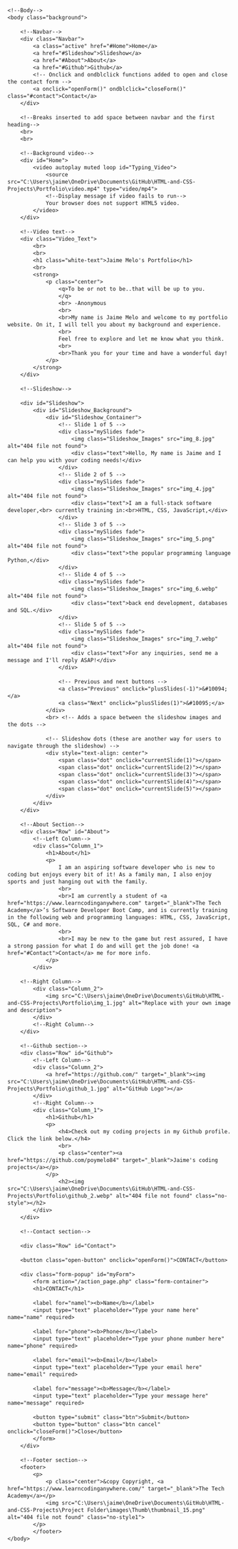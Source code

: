 <!DOCTYPE html>
<html lang="eng">
	<!--Head-->
	<head>
		<meta charset="UTF-8">
		<meta name="viewport" content="width=device-width" />
		<title>Jaime Melo's Portfolio</title>
		<link rel="stylesheet" type="text/css" href="Portfolio.css">
		<script src="Portfolio.js" defer></script>
	</head>

	
	<!--Body-->
	<body class="background">
	
		<!--Navbar-->
		<div class="Navbar">
			<a class="active" href="#Home">Home</a>
			<a href="#Slideshow">Slideshow</a>
			<a href="#About">About</a>
			<a href="#Github">Github</a>
			<!-- Onclick and ondblclick functions added to open and close the contact form -->
            <a onclick="openForm()" ondblclick="closeForm()" class="#contact">Contact</a>
		</div>
		
		<!--Breaks inserted to add space between navbar and the first heading-->
		<br>
		<br>
		
		<!--Background video-->
		<div id="Home">
			<video autoplay muted loop id="Typing_Video">
				<source src="C:\Users\jaime\OneDrive\Documents\GitHub\HTML-and-CSS-Projects\Portfolio\video.mp4" type="video/mp4">
				<!--Display message if video fails to run-->
				Your browser does not support HTML5 video.
			</video> 
		</div>
		
		<!--Video text-->
		<div class="Video_Text">
			<br>
			<br>
			<h1 class="white-text">Jaime Melo's Portfolio</h1>
			<br>
			<strong>
				<p class="center">
					<q>To be or not to be..that will be up to you.
					</q>
					<br> -Anonymous
					<br>
					<br>My name is Jaime Melo and welcome to my portfolio website. On it, I will tell you about my background and experience. 
					<br>
					Feel free to explore and let me know what you think.
					<br>
					<br>Thank you for your time and have a wonderful day!
				</p>
			</strong>
		</div>

		<!--Slideshow-->

		<div id="Slideshow">
            <div id="Slideshow_Background"> 
                <div id="Slideshow_Container">
                    <!-- Slide 1 of 5 -->
                    <div class="mySlides fade">
                        <img class="Slideshow_Images" src="img_8.jpg" alt="404 file not found">
                        <div class="text">Hello, My name is Jaime and I can help you with your coding needs!</div>
                    </div>
                    <!-- Slide 2 of 5 -->
                    <div class="mySlides fade">
                        <img class="Slideshow_Images" src="img_4.jpg" alt="404 file not found"> 
                        <div class="text">I am a full-stack software developer,<br> currently training in:<br>HTML, CSS, JavaScript,</div>
                    </div>
                    <!-- Slide 3 of 5 -->
                    <div class="mySlides fade">
                        <img class="Slideshow_Images" src="img_5.png" alt="404 file not found">
                        <div class="text">the popular programming language Python,</div>
                    </div>
                    <!-- Slide 4 of 5 -->
                    <div class="mySlides fade">
                        <img class="Slideshow_Images" src="img_6.webp" alt="404 file not found">
                        <div class="text">back end development, databases and SQL.</div>
                    </div>
                    <!-- Slide 5 of 5 -->
                    <div class="mySlides fade">
                        <img class="Slideshow_Images" src="img_7.webp" alt="404 file not found"> 
                        <div class="text">For any inquiries, send me a message and I'll reply ASAP!</div>
                    </div>
                    
                    <!-- Previous and next buttons -->
                    <a class="Previous" onclick="plusSlides(-1)">&#10094;</a>
                    <a class="Next" onclick="plusSlides(1)">&#10095;</a>
                </div>
                <br> <!-- Adds a space between the slideshow images and the dots -->

                <!-- Slideshow dots (these are another way for users to navigate through the slideshow) -->
                <div style="text-align: center">
                    <span class="dot" onclick="currentSlide(1)"></span>
                    <span class="dot" onclick="currentSlide(2)"></span>
                    <span class="dot" onclick="currentSlide(3)"></span> 
                    <span class="dot" onclick="currentSlide(4)"></span> 
                    <span class="dot" onclick="currentSlide(5)"></span> 
                </div>
            </div>
        </div>

		<!--About Section-->
		<div class="Row" id="About">
			<!--Left Column-->
			<div class="Column_1">
				<h1>About</h1>
				<p>
					I am an aspiring software developer who is new to coding but enjoys every bit of it! As a family man, I also enjoy sports and just hanging out with the family.
					<br>
					<br>I am currently a student of <a href="https://www.learncodinganywhere.com" target="_blank">The Tech Academy</a>’s Software Developer Boot Camp, and is currently training in the following web and programming languages: HTML, CSS, JavaScript, SQL, C# and more. 
					<br>
					<br>I may be new to the game but rest assured, I have a strong passion for what I do and will get the job done! <a href="#Contact">Contact</a> me for more info.
				</p>
			</div>
		
		<!--Right Column-->
			<div class="Column_2">
				<img src="C:\Users\jaime\OneDrive\Documents\GitHub\HTML-and-CSS-Projects\Portfolio\img_1.jpg" alt="Replace with your own image and description">
			</div>
			<!--Right Column-->
		</div>
		
		<!--Github section-->
		<div class="Row" id="Github">
			<!--Left Column-->
			<div class="Column_2">
				<a href="https://github.com/" target="_blank"><img src="C:\Users\jaime\OneDrive\Documents\GitHub\HTML-and-CSS-Projects\Portfolio\github_1.jpg" alt="GitHub Logo"></a>
			</div>
			<!--Right Column-->
			<div class="Column_1">
				<h1>Github</h1>
				<p>
					<h4>Check out my coding projects in my Github profile. Click the link below.</h4>
					<br>
					<p class="center"><a href="https://github.com/poymelo84" target="_blank">Jaime's coding projects</a></p>
				</p>
					<h2><img src="C:\Users\jaime\OneDrive\Documents\GitHub\HTML-and-CSS-Projects\Portfolio\github_2.webp" alt="404 file not found" class="no-style"></h2>
			</div>
		</div>
		
		<!--Contact section-->

		<div class="Row" id="Contact">

		<button class="open-button" onclick="openForm()">CONTACT</button>

		<div class="form-popup" id="myForm">
  			<form action="/action_page.php" class="form-container">
    		<h1>CONTACT</h1>

    		<label for="namel"><b>Name</b></label>
    		<input type="text" placeholder="Type your name here" name="name" required>

    		<label for="phone"><b>Phone</b></label>
    		<input type="text" placeholder="Type your phone number here" name="phone" required>

			<label for="email"><b>Email</b></label>
    		<input type="text" placeholder="Type your email here" name="email" required>

			<label for="message"><b>Message</b></label>
    		<input type="text" placeholder="Type your message here" name="message" required>

    		<button type="submit" class="btn">Submit</button>
    		<button type="button" class="btn cancel" onclick="closeForm()">Close</button>
  			</form>
		</div>
		
		<!--Footer section-->
		<footer>
			<p>
				<p class="center">&copy Copyright, <a href="https://www.learncodinganywhere.com/" target="_blank">The Tech Academy</a></p>	 
				<img src="C:\Users\jaime\OneDrive\Documents\GitHub\HTML-and-CSS-Projects\Project Folder\images\Thumb\thumbnail_15.png" alt="404 file not found" class="no-style1">
			</p>
			</footer>
	</body>
</html>
						
		
		
		
		
		
		
		
		
		
		
		
		
		
		
		
		
		
		
		
		
		
		
		
		
		
		
		
		
		
		
		
		
		
		
		
		
		
		
			
			
			
			
			
			
			
			
			
			
			
			
			
			
			
			
			
			
			
			
			
			
		

